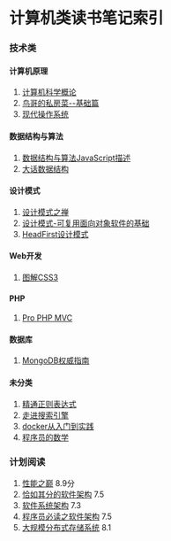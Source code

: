 计算机类读书笔记索引
====================

### 技术类


#### 计算机原理
1. [计算机科学概论](rn002.md)
2. [鸟哥的私房菜--基础篇](rn004.md)
3. [现代操作系统](rn039.md)

#### 数据结构与算法
1. [数据结构与算法JavaScript描述](rn010.md)
2. [大话数据结构](rn019.md)

#### 设计模式
1. [设计模式之禅](rn001.md)
2. [设计模式-可复用面向对象软件的基础](rn037.md)
3. [HeadFirst设计模式](rn038.md)

#### Web开发
1. [图解CSS3](rn011.md)

#### PHP
1. [Pro PHP MVC](rn022.md)

#### 数据库
1. [MongoDB权威指南](rn023.md)

#### 未分类
1. [精通正则表达式](rn027.md)
2. [走进搜索引擎](rn030.md)
3. [docker从入门到实践](rn036.md)
4. [程序员的数学](rn040.md)



### 计划阅读
1. [性能之巅](https://book.douban.com/subject/26586598/) 8.9分
2. [恰如其分的软件架构](https://book.douban.com/subject/24872314/) 7.5
3. [软件系统架构](https://book.douban.com/subject/24530471/) 7.3
4. [程序员必读之软件架构](https://book.douban.com/subject/26248182/) 7.5
5. [大规模分布式存储系统](https://book.douban.com/subject/25723658/) 8.1

